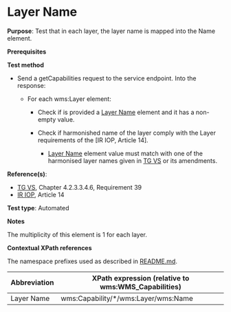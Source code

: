 # Layer Name

**Purpose**: Test that in each layer, the layer name is mapped into the Name element.

**Prerequisites**

**Test method**

* Send a getCapabilities request to the service endpoint. Into the response:

  * For each wms:Layer element:

    * Check if is provided a [Layer Name](#layerName) element and it has a non-empty value.

    * Check if harmonished name of the layer comply with the Layer requirements of the [IR IOP, Article 14]. 
      * [Layer Name](#layerName) element value must match with one of the harmonised layer names given in [TG VS](./README.md#ref_TG_VS) or its amendments.

**Reference(s)**:
* [TG VS](./README.md#ref_TG_VS), Chapter 4.2.3.3.4.6, Requirement 39
* [IR IOP](./README.md#ref_IR_IOP), Article 14

**Test type**: Automated

**Notes**

The multiplicity of this element is 1 for each layer.

**Contextual XPath references**

The namespace prefixes used as described in [README.md](./README.md#namespaces).

Abbreviation                                               |  XPath expression (relative to wms:WMS_Capabilities)
---------------------------------------------------------- | -------------------------------------------------------------------------
Layer Name <a name="layerName"></a> | wms:Capability/*/wms:Layer/wms:Name
